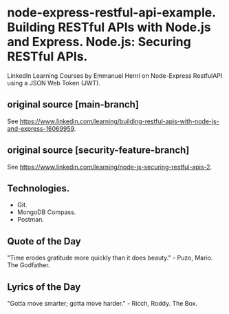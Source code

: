 # node-express-restful-api-example. Building RESTful APIs with Node.js and Express. Node.js: Securing RESTful APIs.
LinkedIn Learning Courses by Emmanuel Henri on Node-Express RestfulAPI using a JSON Web Token (JWT).

## original source [main-branch]
See <https://www.linkedin.com/learning/building-restful-apis-with-node-js-and-express-16069959>.

## original source [security-feature-branch]
See <https://www.linkedin.com/learning/node-js-securing-restful-apis-2>.

## Technologies.
  * Git.
  * MongoDB Compass.
  * Postman.

## Quote of the Day
"Time erodes gratitude more quickly than it does beauty." - Puzo, Mario. The Godfather.

## Lyrics of the Day
"Gotta move smarter; gotta move harder." - Ricch, Roddy. The Box.
